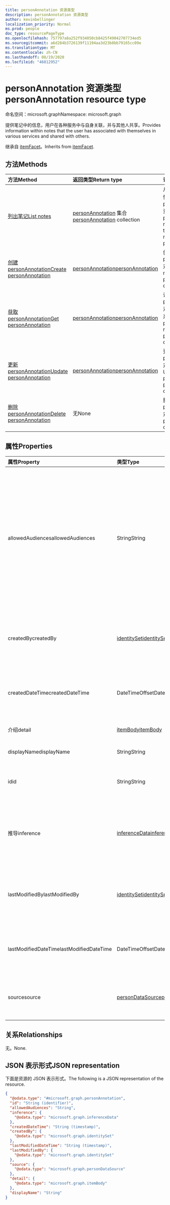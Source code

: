```yaml
---
title: personAnnotation 资源类型
description: personAnnotation 资源类型
author: kevinbellinger
localization_priority: Normal
ms.prod: people
doc_type: resourcePageType
ms.openlocfilehash: 757797a8a252f934050cb8425f49042707734ed5
ms.sourcegitcommit: a6d284b3726139f11194aa3d23b8bb79165cc09e
ms.translationtype: MT
ms.contentlocale: zh-CN
ms.lasthandoff: 08/19/2020
ms.locfileid: "46812952"
---
```

# <a name="personannotation-resource-type"></a><span data-ttu-id="365be-103">personAnnotation 资源类型</span><span class="sxs-lookup"><span data-stu-id="365be-103">personAnnotation resource type</span></span>

<span data-ttu-id="365be-104">命名空间：microsoft.graph</span><span class="sxs-lookup"><span data-stu-id="365be-104">Namespace: microsoft.graph</span></span>

<span data-ttu-id="365be-105">提供笔记中的信息，用户在各种服务中与自身关联，并与其他人共享。</span><span class="sxs-lookup"><span data-stu-id="365be-105">Provides information within notes that the user has associated with themselves in various services and shared with others.</span></span>

<span data-ttu-id="365be-106">继承自 [itemFacet](../resources/itemfacet.md)。</span><span class="sxs-lookup"><span data-stu-id="365be-106">Inherits from [itemFacet](../resources/itemfacet.md).</span></span>

## <a name="methods"></a><span data-ttu-id="365be-107">方法</span><span class="sxs-lookup"><span data-stu-id="365be-107">Methods</span></span>
|<span data-ttu-id="365be-108">方法</span><span class="sxs-lookup"><span data-stu-id="365be-108">Method</span></span>|<span data-ttu-id="365be-109">返回类型</span><span class="sxs-lookup"><span data-stu-id="365be-109">Return type</span></span>|<span data-ttu-id="365be-110">说明</span><span class="sxs-lookup"><span data-stu-id="365be-110">Description</span></span>|
|:---|:---|:---|
|[<span data-ttu-id="365be-111">列出笔记</span><span class="sxs-lookup"><span data-stu-id="365be-111">List notes</span></span>](../api/profile-list-notes.md)|<span data-ttu-id="365be-112">[personAnnotation](../resources/personannotation.md) 集合</span><span class="sxs-lookup"><span data-stu-id="365be-112">[personAnnotation](../resources/personannotation.md) collection</span></span>|<span data-ttu-id="365be-113">从 "便笺" 导航属性中获取 personAnnotation 资源。</span><span class="sxs-lookup"><span data-stu-id="365be-113">Get the personAnnotation resources from the notes navigation property.</span></span>|
|[<span data-ttu-id="365be-114">创建 personAnnotation</span><span class="sxs-lookup"><span data-stu-id="365be-114">Create personAnnotation</span></span>](../api/profile-post-notes.md)|[<span data-ttu-id="365be-115">personAnnotation</span><span class="sxs-lookup"><span data-stu-id="365be-115">personAnnotation</span></span>](../resources/personannotation.md)|<span data-ttu-id="365be-116">创建新的 personAnnotation 对象。</span><span class="sxs-lookup"><span data-stu-id="365be-116">Create a new personAnnotation object.</span></span>|
|[<span data-ttu-id="365be-117">获取 personAnnotation</span><span class="sxs-lookup"><span data-stu-id="365be-117">Get personAnnotation</span></span>](../api/personannotation-get.md)|[<span data-ttu-id="365be-118">personAnnotation</span><span class="sxs-lookup"><span data-stu-id="365be-118">personAnnotation</span></span>](../resources/personannotation.md)|<span data-ttu-id="365be-119">读取 [personAnnotation](../resources/personannotation.md) 对象的属性和关系。</span><span class="sxs-lookup"><span data-stu-id="365be-119">Read the properties and relationships of a [personAnnotation](../resources/personannotation.md) object.</span></span>|
|[<span data-ttu-id="365be-120">更新 personAnnotation</span><span class="sxs-lookup"><span data-stu-id="365be-120">Update personAnnotation</span></span>](../api/personannotation-update.md)|[<span data-ttu-id="365be-121">personAnnotation</span><span class="sxs-lookup"><span data-stu-id="365be-121">personAnnotation</span></span>](../resources/personannotation.md)|<span data-ttu-id="365be-122">更新 [personAnnotation](../resources/personannotation.md) 对象的属性。</span><span class="sxs-lookup"><span data-stu-id="365be-122">Update the properties of a [personAnnotation](../resources/personannotation.md) object.</span></span>|
|[<span data-ttu-id="365be-123">删除 personAnnotation</span><span class="sxs-lookup"><span data-stu-id="365be-123">Delete personAnnotation</span></span>](../api/personannotation-delete.md)|<span data-ttu-id="365be-124">无</span><span class="sxs-lookup"><span data-stu-id="365be-124">None</span></span>|<span data-ttu-id="365be-125">删除一个 [personAnnotation](../resources/personannotation.md) 对象。</span><span class="sxs-lookup"><span data-stu-id="365be-125">Deletes a [personAnnotation](../resources/personannotation.md) object.</span></span>|

## <a name="properties"></a><span data-ttu-id="365be-126">属性</span><span class="sxs-lookup"><span data-stu-id="365be-126">Properties</span></span>
|<span data-ttu-id="365be-127">属性</span><span class="sxs-lookup"><span data-stu-id="365be-127">Property</span></span>|<span data-ttu-id="365be-128">类型</span><span class="sxs-lookup"><span data-stu-id="365be-128">Type</span></span>|<span data-ttu-id="365be-129">说明</span><span class="sxs-lookup"><span data-stu-id="365be-129">Description</span></span>|
|:---|:---|:---|
|<span data-ttu-id="365be-130">allowedAudiences</span><span class="sxs-lookup"><span data-stu-id="365be-130">allowedAudiences</span></span>|<span data-ttu-id="365be-131">String</span><span class="sxs-lookup"><span data-stu-id="365be-131">String</span></span>|<span data-ttu-id="365be-132">能够查看实体中包含的值的访问群体。</span><span class="sxs-lookup"><span data-stu-id="365be-132">The audiences that are able to see the values contained within the entity.</span></span> <span data-ttu-id="365be-133">继承自 [itemFacet](../resources/itemfacet.md)。</span><span class="sxs-lookup"><span data-stu-id="365be-133">Inherited from [itemFacet](../resources/itemfacet.md).</span></span> <span data-ttu-id="365be-134">可取值为：`me`、`family`、`contacts`、`groupMembers`、`organization`、`federatedOrganizations`、`everyone`、`unknownFutureValue`。</span><span class="sxs-lookup"><span data-stu-id="365be-134">Possible values are: `me`, `family`, `contacts`, `groupMembers`, `organization`, `federatedOrganizations`, `everyone`, `unknownFutureValue`.</span></span>|
|<span data-ttu-id="365be-135">createdBy</span><span class="sxs-lookup"><span data-stu-id="365be-135">createdBy</span></span>|[<span data-ttu-id="365be-136">identitySet</span><span class="sxs-lookup"><span data-stu-id="365be-136">identitySet</span></span>](../resources/identityset.md)|<span data-ttu-id="365be-137">提供创建实体的用户和/或应用程序的标识符。</span><span class="sxs-lookup"><span data-stu-id="365be-137">Provides the identifier of the user and/or application that created the entity.</span></span> <span data-ttu-id="365be-138">继承自 [itemFacet](../resources/itemfacet.md)。</span><span class="sxs-lookup"><span data-stu-id="365be-138">Inherited from [itemFacet](../resources/itemfacet.md).</span></span>|
|<span data-ttu-id="365be-139">createdDateTime</span><span class="sxs-lookup"><span data-stu-id="365be-139">createdDateTime</span></span>|<span data-ttu-id="365be-140">DateTimeOffset</span><span class="sxs-lookup"><span data-stu-id="365be-140">DateTimeOffset</span></span>|<span data-ttu-id="365be-141">为创建实体时提供 dateTimeOffset。</span><span class="sxs-lookup"><span data-stu-id="365be-141">Provides the dateTimeOffset for when the entity was created.</span></span> <span data-ttu-id="365be-142">继承自 [itemFacet](../resources/itemfacet.md)。</span><span class="sxs-lookup"><span data-stu-id="365be-142">Inherited from [itemFacet](../resources/itemfacet.md).</span></span>|
|<span data-ttu-id="365be-143">介绍</span><span class="sxs-lookup"><span data-stu-id="365be-143">detail</span></span>|[<span data-ttu-id="365be-144">itemBody</span><span class="sxs-lookup"><span data-stu-id="365be-144">itemBody</span></span>](../resources/itembody.md)|<span data-ttu-id="365be-145">包含注释本身的详细信息。</span><span class="sxs-lookup"><span data-stu-id="365be-145">Contains the detail of the note itself.</span></span>|
|<span data-ttu-id="365be-146">displayName</span><span class="sxs-lookup"><span data-stu-id="365be-146">displayName</span></span>|<span data-ttu-id="365be-147">String</span><span class="sxs-lookup"><span data-stu-id="365be-147">String</span></span>|<span data-ttu-id="365be-148">包含注解的友好名称。</span><span class="sxs-lookup"><span data-stu-id="365be-148">Contains a friendly name for the note.</span></span>|
|<span data-ttu-id="365be-149">id</span><span class="sxs-lookup"><span data-stu-id="365be-149">id</span></span>|<span data-ttu-id="365be-150">String</span><span class="sxs-lookup"><span data-stu-id="365be-150">String</span></span>|<span data-ttu-id="365be-151">用于单独寻址实体的标识符。</span><span class="sxs-lookup"><span data-stu-id="365be-151">Identifier used for individually addressing the entity.</span></span> <span data-ttu-id="365be-152">继承自 [entity](../resources/entity.md)</span><span class="sxs-lookup"><span data-stu-id="365be-152">Inherited from [entity](../resources/entity.md)</span></span>|
|<span data-ttu-id="365be-153">推导</span><span class="sxs-lookup"><span data-stu-id="365be-153">inference</span></span>|[<span data-ttu-id="365be-154">inferenceData</span><span class="sxs-lookup"><span data-stu-id="365be-154">inferenceData</span></span>](../resources/inferencedata.md)|<span data-ttu-id="365be-155">如果实体是由创建或修改应用程序推断的，则包含推理详细信息。</span><span class="sxs-lookup"><span data-stu-id="365be-155">Contains inference detail if the entity is inferred by the creating or modifying application.</span></span> <span data-ttu-id="365be-156">继承自 [itemFacet](../resources/itemfacet.md)。</span><span class="sxs-lookup"><span data-stu-id="365be-156">Inherited from [itemFacet](../resources/itemfacet.md).</span></span>|
|<span data-ttu-id="365be-157">lastModifiedBy</span><span class="sxs-lookup"><span data-stu-id="365be-157">lastModifiedBy</span></span>|[<span data-ttu-id="365be-158">identitySet</span><span class="sxs-lookup"><span data-stu-id="365be-158">identitySet</span></span>](../resources/identityset.md)|<span data-ttu-id="365be-159">提供上次修改实体的用户和/或应用程序的标识符。</span><span class="sxs-lookup"><span data-stu-id="365be-159">Provides the identifier of the user and/or application that last modified the entity.</span></span> <span data-ttu-id="365be-160">继承自 [itemFacet](../resources/itemfacet.md)。</span><span class="sxs-lookup"><span data-stu-id="365be-160">Inherited from [itemFacet](../resources/itemfacet.md).</span></span>|
|<span data-ttu-id="365be-161">lastModifiedDateTime</span><span class="sxs-lookup"><span data-stu-id="365be-161">lastModifiedDateTime</span></span>|<span data-ttu-id="365be-162">DateTimeOffset</span><span class="sxs-lookup"><span data-stu-id="365be-162">DateTimeOffset</span></span>|<span data-ttu-id="365be-163">为创建实体时提供 dateTimeOffset。</span><span class="sxs-lookup"><span data-stu-id="365be-163">Provides the dateTimeOffset for when the entity was created.</span></span> <span data-ttu-id="365be-164">继承自 [itemFacet](../resources/itemfacet.md)。</span><span class="sxs-lookup"><span data-stu-id="365be-164">Inherited from [itemFacet](../resources/itemfacet.md).</span></span>|
|<span data-ttu-id="365be-165">source</span><span class="sxs-lookup"><span data-stu-id="365be-165">source</span></span>|[<span data-ttu-id="365be-166">personDataSource</span><span class="sxs-lookup"><span data-stu-id="365be-166">personDataSource</span></span>](../resources/persondatasource.md)|<span data-ttu-id="365be-167">值的来源，如果从另一个服务同步。</span><span class="sxs-lookup"><span data-stu-id="365be-167">Where the values originated if synced from another service.</span></span> <span data-ttu-id="365be-168">继承自 [itemFacet](../resources/itemfacet.md)。</span><span class="sxs-lookup"><span data-stu-id="365be-168">Inherited from [itemFacet](../resources/itemfacet.md).</span></span>|

## <a name="relationships"></a><span data-ttu-id="365be-169">关系</span><span class="sxs-lookup"><span data-stu-id="365be-169">Relationships</span></span>
<span data-ttu-id="365be-170">无。</span><span class="sxs-lookup"><span data-stu-id="365be-170">None.</span></span>

## <a name="json-representation"></a><span data-ttu-id="365be-171">JSON 表示形式</span><span class="sxs-lookup"><span data-stu-id="365be-171">JSON representation</span></span>
<span data-ttu-id="365be-172">下面是资源的 JSON 表示形式。</span><span class="sxs-lookup"><span data-stu-id="365be-172">The following is a JSON representation of the resource.</span></span>
<!-- {
  "blockType": "resource",
  "keyProperty": "id",
  "@odata.type": "microsoft.graph.personAnnotation",
  "baseType": "microsoft.graph.itemFacet",
  "openType": false
}
-->
``` json
{
  "@odata.type": "#microsoft.graph.personAnnotation",
  "id": "String (identifier)",
  "allowedAudiences": "String",
  "inference": {
    "@odata.type": "microsoft.graph.inferenceData"
  },
  "createdDateTime": "String (timestamp)",
  "createdBy": {
    "@odata.type": "microsoft.graph.identitySet"
  },
  "lastModifiedDateTime": "String (timestamp)",
  "lastModifiedBy": {
    "@odata.type": "microsoft.graph.identitySet"
  },
  "source": {
    "@odata.type": "microsoft.graph.personDataSource"
  },
  "detail": {
    "@odata.type": "microsoft.graph.itemBody"
  },
  "displayName": "String"
}
```
